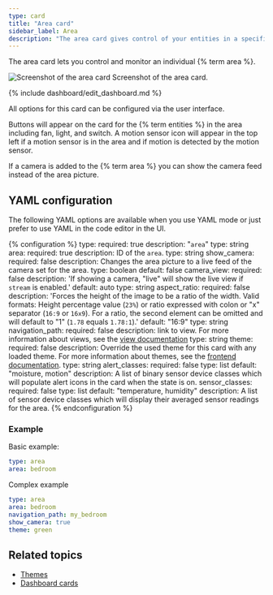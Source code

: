 ```yaml
---
type: card
title: "Area card"
sidebar_label: Area
description: "The area card gives control of your entities in a specified area."
---
```


The area card lets you control and monitor an individual {% term area %}.

<p class='img'>
  <img src='/images/dashboards/area-card.png' alt='Screenshot of the area card'>
  Screenshot of the area card.
</p>

{% include dashboard/edit_dashboard.md %}

All options for this card can be configured via the user interface.

Buttons will appear on the card for the {% term entities %} in the area including fan, light, and switch. A motion sensor icon will appear in the top left if a motion sensor is in the area and if motion is detected by the motion sensor.

If a camera is added to the {% term area %} you can show the camera feed instead of the area picture.

## YAML configuration

The following YAML options are available when you use YAML mode or just prefer to use YAML in the code editor in the UI.

{% configuration %}
type:
  required: true
  description: "`area`"
  type: string
area:
  required: true
  description: ID of the `area`.
  type: string
show_camera: 
  required: false
  description: Changes the area picture to a live feed of the camera set for the area.
  type: boolean
  default: false
camera_view:
  required: false
  description: 'If showing a camera, "live" will show the live view if `stream` is enabled.'
  default: auto
  type: string
aspect_ratio:
  required: false
  description: 'Forces the height of the image to be a ratio of the width. Valid formats: Height percentage value (`23%`) or ratio expressed with colon or "x" separator (`16:9` or `16x9`). For a ratio, the second element can be omitted and will default to "1" (`1.78` equals `1.78:1`).'
  default: "16:9"
  type: string
navigation_path:
  required: false
  description: link to view. For more information about views, see the [view documentation](/dashboards/views/)
  type: string
theme:
  required: false
  description: Override the used theme for this card with any loaded theme. For more information about themes, see the [frontend documentation](/integrations/frontend/).
  type: string
alert_classes:
  required: false
  type: list
  default: "moisture, motion"
  description: A list of binary sensor device classes which will populate alert icons in the card when the state is on.
sensor_classes:
  required: false
  type: list
  default: "temperature, humidity"
  description: A list of sensor device classes which will display their averaged sensor readings for the area. 
{% endconfiguration %}

### Example

Basic example:

```yaml
type: area
area: bedroom
```

Complex example

```yaml
type: area
area: bedroom
navigation_path: my_bedroom
show_camera: true
theme: green
```

## Related topics

- [Themes](/integrations/frontend/)
- [Dashboard cards](/dashboards/cards/)